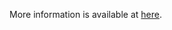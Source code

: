 More information is available at [here](https://qiita.com/ricelectric/items/183405882b78f4297227).

